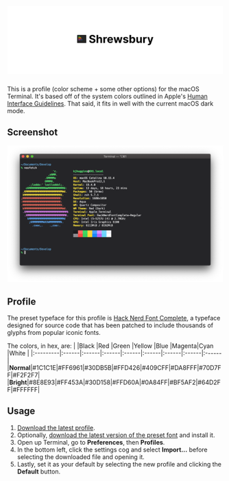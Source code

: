 # ![shrewsbury-terminal](https://raw.githubusercontent.com/hugginsio/art/master/shrewsbury-terminal/repo-banner.png)

This is a profile (color scheme + some other options) for the macOS Terminal. It's based off of the system colors outlined in Apple's [Human Interface Guidelines](https://developer.apple.com/design/human-interface-guidelines/ios/visual-design/color/). That said, it fits in well with the current macOS dark mode.

## Screenshot
<center>
    <img src="screenshot.png" />
</center>

## Profile
The preset typeface for this profile is [Hack Nerd Font Complete](hack-nerd-font), a typeface designed for source code that has been patched to include thousands of glyphs from popular iconic fonts.

The colors, in hex, are:
|          |Black  |Red    |Green  |Yellow |Blue   |Magenta|Cyan   |White  |
|:---------|:------|:------|:------|:------|:------|:------|:------|:------|
|**Normal**|#1C1C1E|#FF6961|#30DB5B|#FFD426|#409CFF|#DA8FFF|#70D7FF|#F2F2F7|
|**Bright**|#8E8E93|#FF453A|#30D158|#FFD60A|#0A84FF|#BF5AF2|#64D2FF|#FFFFFF|

## Usage
1. [Download the latest profile](https://raw.githubusercontent.com/kjhx/shrewsbury-terminal/master/Shrewsbury.terminal).
2. Optionally, [download the latest version of the preset font](hack-nerd-font) and install it.
3. Open up Terminal, go to **Preferences**, then **Profiles**.
4. In the bottom left, click the settings cog and select **Import...** before selecting the downloaded file and opening it.
5. Lastly, set it as your default by selecting the new profile and clicking the **Default** button.

[hack-nerd-font]: https://github.com/ryanoasis/nerd-fonts/tree/v2.1.0/patched-fonts/Hack